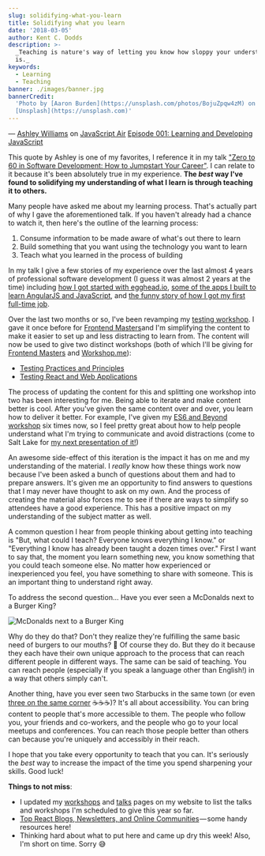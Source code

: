 ```yaml
---
slug: solidifying-what-you-learn
title: Solidifying what you learn
date: '2018-03-05'
author: Kent C. Dodds
description: >-
  _Teaching is nature's way of letting you know how sloppy your understanding
  is._
keywords:
  - Learning
  - Teaching
banner: ./images/banner.jpg
bannerCredit:
  'Photo by [Aaron Burden](https://unsplash.com/photos/BojuZpqw4zM) on
  [Unsplash](https://unsplash.com)'
---
```


— [Ashley Williams](https://twitter.com/ag_dubs) on
[JavaScript Air](https://javascriptair.com)
[Episode 001: Learning and Developing JavaScript](https://javascriptair.com/episodes/2015-12-16)

This quote by Ashley is one of my favorites, I reference it in my talk
["Zero to 60 in Software Development: How to Jumpstart Your Career"](https://youtu.be/-qPh6I2hfjw?list=PLV5CVI1eNcJgNqzNwcs4UKrlJdhfDjshf).
I can relate to it because it's been absolutely true in my experience. **The
_best_ way I've found to solidifying my understanding of what I learn is through
teaching it to others.**

Many people have asked me about my learning process. That's actually part of why
I gave the aforementioned talk. If you haven't already had a chance to watch it,
then here's the outline of the learning process:

1.  Consume information to be made aware of what's out there to learn
2.  Build something that you want using the technology you want to learn
3.  Teach what you learned in the process of building

In my talk I give a few stories of my experience over the last almost 4 years of
professional software development (I guess it was almost 2 years at the time)
including
[how I got started with egghead.io](https://youtu.be/-qPh6I2hfjw?t=22m1s),
[some of the apps I built to learn AngularJS and JavaScript](https://youtu.be/-qPh6I2hfjw?t=10m42s),
and
[the funny story of how I got my first full-time job](https://youtu.be/-qPh6I2hfjw?t=14m31s).

Over the last two months or so, I've been revamping my
[testing workshop](https://github.com/kentcdodds/testing-workshop). I gave it
once before for
[Frontend Masters](https://frontendmasters.com/courses/testing-javascript)and
I'm simplifying the content to make it easier to set up and less distracting to
learn from. The content will now be used to give two distinct workshops (both of
which I'll be giving for [Frontend Masters](https://frontendmasters.com) and
[Workshop.me](https://workshop.me/?a=kent)):

- [Testing Practices and Principles](/workshops/#testing-practices-and-principles)
- [Testing React and Web Applications](/workshops/#testing-react-and-web-applications)

The process of updating the content for this and splitting one workshop into two
has been interesting for me. Being able to iterate and make content better is
cool. After you've given the same content over and over, you learn how to
deliver it better. For example, I've given my
[ES6 and Beyond workshop](/workshops/#es6-and-beyond) six times now, so I feel
pretty great about how to help people understand what I'm trying to communicate
and avoid distractions (come to Salt Lake for
[my next presentation of it!](https://workshop.me/2018-07-es6?a=kent))

An awesome side-effect of this iteration is the impact it has on me and my
understanding of the material. I _really_ know how these things work now because
I've been asked a bunch of questions about them and had to prepare answers. It's
given me an opportunity to find answers to questions that I may never have
thought to ask on my own. And the process of creating the material also forces
me to see if there are ways to simplify so attendees have a good experience.
This has a positive impact on my understanding of the subject matter as well.

A common question I hear from people thinking about getting into teaching is
"But, what could I teach? Everyone knows everything I know." or "Everything I
know has already been taught a dozen times over." First I want to say that, the
moment you learn something new, you know something that you could teach someone
else. No matter how experienced or inexperienced you feel, you have something to
share with someone. This is an important thing to understand right away.

To address the second question... Have you ever seen a McDonalds next to a
Burger King?

![McDonalds next to a Burger King](./images/0.jpg)

Why do they do that? Don't they realize they're fulfilling the same basic need
of burgers to our mouths? 🍔 Of course they do. But they do it because they each
have their own unique approach to the process that can reach different people in
different ways. The same can be said of teaching. You can reach people
(especially if you speak a language other than English!) in a way that others
simply can't.

Another thing, have you ever seen two Starbucks in the same town (or even
[three on the same corner](https://blog.seattlepi.com/thebigblog/2009/09/18/three-starbucks-on-one-houston-corner)
☕️☕️☕️)? It's all about accessibility. You can bring content to people that's
more accessible to them. The people who follow you, your friends and co-workers,
and the people who go to your local meetups and conferences. You can reach those
people better than others can because you're uniquely and accessibly in their
reach.

I hope that you take every opportunity to teach that you can. It's seriously the
_best_ way to increase the impact of the time you spend sharpening your skills.
Good luck!

**Things to not miss**:

- I updated my [workshops](/workshops) and [talks](/talks) pages on my website
  to list the talks and workshops I'm scheduled to give this year so far.
- [Top React Blogs, Newsletters, and Online Communities](https://blog.instabug.com/2018/02/react-blogs) — some
  handy resources here!
- Thinking hard about what to put here and came up dry this week! Also, I'm
  short on time. Sorry 😅
